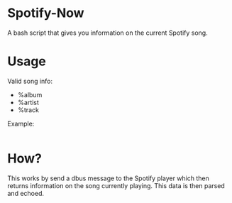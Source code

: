 # Spotify-Now
A bash script that gives you information on the current Spotify song.

# Usage
Valid song info:

* %album
* %artist
* %track

Example:

```$ spotify-now %artist - %title

```

# How?
This works by send a dbus message to the Spotify player which then returns information on the song currently playing. This data is then parsed and echoed.
